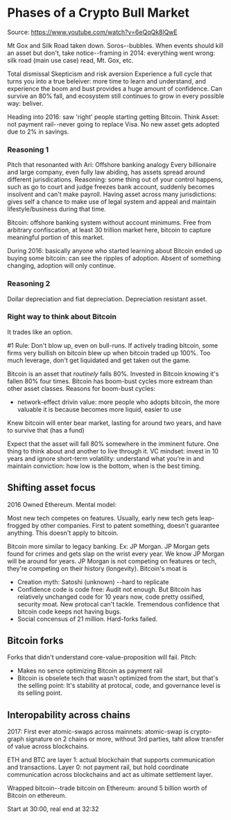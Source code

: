 # Phases of a Crypto Bull Market
Source: https://www.youtube.com/watch?v=6eQqQk8lQwE

Mt Gox and Silk Road taken down. 
Soros--bubbles. When events should kill an asset but don't, take notice--framing in 2014: everything went wrong: silk road (main use case) read, Mt. Gox, etc. 

Total dismissal
Skepticism and risk aversion
Experience a full cycle that turns you into a true beleiver: more time to learn and understand, and experience the boom and bust provides a huge amount of confidence. Can survive an 80% fall, and ecosystem still continues to grow in every possible way: beliver. 

Heading into 2016: saw 'right' people starting getting Bitcoin. 
Think Asset: not payment rail--never going to replace Visa. 
No new asset gets adopted due to 2% in savings. 

### Reasoning 1
Pitch that resonanted with Ari: Offshore banking analogy
Every billionaire and large company, even fully law abiding, has assets spread around different jurisdications. Reasoning: some thing out of your control happens, such as go to court and judge freezes bank account, suddenly becomes insolvent and can't make payroll. 
Having asset across many jurisdictions: gives self a chance to make use of legal system and appeal and maintain lifestyle/business during that time. 

Bitcoin: offshore banking system without account minimums. Free from arbitrary confiscation, at least 30 trillion market here, bitcoin to capture meaningful portion of this market. 

During 2016: basically anyone who started learning about Bitcoin ended up buying some bitcoin: can see the ripples of adoption. 
Absent of something changing, adoption will only continue. 

### Reasoning 2
Dollar depreciation and fiat depreciation. Depreciation resistant asset. 


### Right way to think about Bitcoin
It trades like an option. 

#1 Rule: Don't blow up, even on bull-runs. If actively trading bitcoin, some firms very bullish on bitcoin blew up when bitcoin traded up 100%. Too much leverage, don't get liquidated and get taken out the game. 

Bitcoin is an asset that *routinely* falls 80%. Invested in Bitcoin knowing it's fallen 80% four times. Bitcoin has boom-bust cycles more extream than other asset classes. Reasons for boom-bust cycles:
- network-effect drivin value: more people who adopts bitcoin, the more valuable it is because becomes more liquid, easier to use

Knew bitcoin will enter bear market, lasting for around two years, and have to survive that (has a fund)

Expect that the asset will fall 80% somewhere in the imminent future. One thing to think about and another to live through it. VC mindset: invest in 10 years and ignore short-term volatility: understand what you're in and maintain conviction: how low is the bottom, when is the best timing. 

## Shifting asset focus
2016 Owned Ethereum. 
Mental model:

Most new tech competes on features. Usually, early new tech gets leap-frogged by other companies. First to patent something, doesn't guarantee anything. This doesn't apply to bitcoin. 

Bitcoin more similar to legacy banking. Ex: JP Morgan. JP Morgan gets found for crimes and gets slap on the wrist every year. We know JP Morgan will be around for years. JP Morgan is not competing on features or tech, they're competing on their history (longevity). Bitcoin's moat is 
- Creation myth: Satoshi (unknown) --hard to replicate
- Confidence code is code free: Audit not enough. But Bitcoin has relatively unchanged code for 10 years now, code pretty ossified, security moat. New protocal can't tackle. Tremendous confidence that bitcoin code keeps not having bugs. 
- Social concensus of 21 million. Hard-forks failed. 

## Bitcoin forks
Forks that didn't understand core-value-proposition will fail. 
Pitch: 
- Makes no sence optimizing Bitcoin as payment rail
- Bitcoin is obselete tech that wasn't optimized from the start, but that's the selling point: It's stability at protocal, code, and governance level is its selling point. 

## Interopability across chains
2017: First ever atomic-swaps across mainnets: atomic-swap is crypto-graph signature on 2 chains or more, without 3rd parties, taht allow transfer of value across blockchains.

ETH and BTC are layer 1: actual blockchain that supports communication and transactions. 
Layer 0: not payment rail, but hold coordinate communication across blockchains and act as ultimate settlement layer. 

Wrapped bitcoin--trade bitcoin on Ethereum: around 5 billion worth of Bitcoin on ethereum. 

Start at 30:00, real end at 32:32












